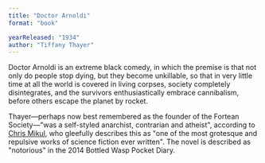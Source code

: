```yaml
---
title: "Doctor Arnoldi"
format: "book"

yearReleased: "1934"
author: "Tiffany Thayer"
---
```

Doctor Arnoldi is an extreme black comedy, in which the premise is that not only do people stop dying, but they become unkillable, so that in very little time at all the world is covered in living corpses, society completely disintegrates, and the survivors enthusiastically embrace cannibalism, before others escape the planet by rocket.

Thayer—perhaps now best remembered as the founder of the Fortean Society—"was a self-styled anarchist, contrarian and atheist", according to [Chris Mikul](http://blackguard23.livejournal.com/119697.html), who gleefully describes this as "one of the most grotesque and repulsive works of science fiction ever written". The novel is described as "notorious" in the 2014 Bottled Wasp Pocket Diary.
